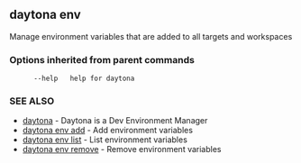 ## daytona env

Manage environment variables that are added to all targets and workspaces

### Options inherited from parent commands

```
      --help   help for daytona
```

### SEE ALSO

* [daytona](daytona.md)	 - Daytona is a Dev Environment Manager
* [daytona env add](daytona_env_add.md)	 - Add environment variables
* [daytona env list](daytona_env_list.md)	 - List environment variables
* [daytona env remove](daytona_env_remove.md)	 - Remove environment variables

